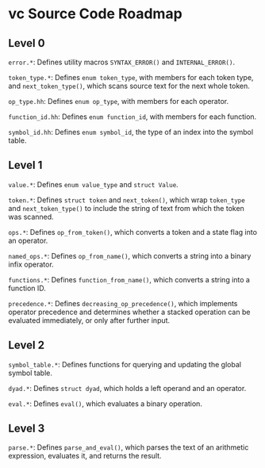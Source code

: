 vc Source Code Roadmap
======================

Level 0
-------

`error.*`:  Defines utility macros `SYNTAX_ERROR()` and `INTERNAL_ERROR()`.

`token_type.*`:  Defines `enum token_type`, with members for each token type, and `next_token_type()`, which scans source text for the next whole token.

`op_type.hh`:  Defines `enum op_type`, with members for each operator.

`function_id.hh`:  Defines `enum function_id`, with members for each function.

`symbol_id.hh`:  Defines `enum symbol_id`, the type of an index into the symbol table.

Level 1
-------

`value.*`:  Defines `enum value_type` and `struct Value`.

`token.*`:  Defines `struct token` and `next_token()`, which wrap `token_type` and `next_token_type()` to include the string of text from which the token was scanned.

`ops.*`:  Defines `op_from_token()`, which converts a token and a state flag into an operator.

`named_ops.*`:  Defines `op_from_name()`, which converts a string into a binary infix operator.

`functions.*`:  Defines `function_from_name()`, which converts a string into a function ID.

`precedence.*`:  Defines `decreasing_op_precedence()`, which implements operator precedence and determines whether a stacked operation can be evaluated immediately, or only after further input.

Level 2
-------

`symbol_table.*`:  Defines functions for querying and updating the global symbol table.

`dyad.*`:  Defines `struct dyad`, which holds a left operand and an operator.

`eval.*`:  Defines `eval()`, which evaluates a binary operation.

Level 3
-------

`parse.*`:  Defines `parse_and_eval()`, which parses the text of an arithmetic expression, evaluates it, and returns the result.
